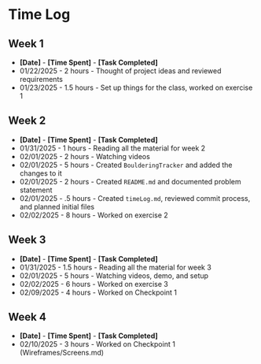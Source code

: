 # Time Log

## **Week 1**
- **[Date]** - **[Time Spent]** - **[Task Completed]**
- 01/22/2025 - 2 hours - Thought of project ideas and reviewed requirements
- 01/23/2025 - 1.5 hours - Set up things for the class, worked on exercise 1

## **Week 2**
- **[Date]** - **[Time Spent]** - **[Task Completed]**
- 01/31/2025 - 1 hours - Reading all the material for week 2
- 02/01/2025 - 2 hours - Watching videos
- 02/01/2025 - 5 hours - Created `BoulderingTracker` and added the changes to it
- 02/01/2025 - 2 hours - Created `README.md` and documented problem statement
- 02/01/2025 - .5 hours - Created `timeLog.md`, reviewed commit process, and planned initial files  
- 02/02/2025 - 8 hours - Worked on exercise 2

## **Week 3**
- **[Date]** - **[Time Spent]** - **[Task Completed]**
- 01/31/2025 - 1.5 hours - Reading all the material for week 3
- 02/01/2025 - 5 hours - Watching videos, demo, and setup
- 02/02/2025 - 6 hours - Worked on exercise 3
- 02/09/2025 - 4 hours - Worked on Checkpoint 1
## **Week 4**
- **[Date]** - **[Time Spent]** - **[Task Completed]**
- 02/10/2025 - 3 hours - Worked on Checkpoint 1 (Wireframes/Screens.md)
